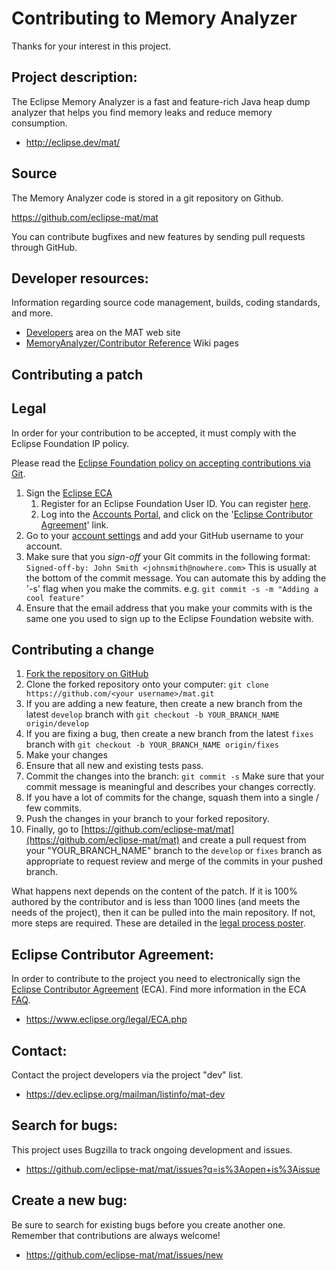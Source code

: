 Contributing to Memory Analyzer 
====================

Thanks for your interest in this project.

Project description:
--------------------

The Eclipse Memory Analyzer is a fast and feature-rich Java heap dump analyzer that helps you find memory leaks and reduce memory consumption.

- <http://eclipse.dev/mat/>

Source
------

The Memory Analyzer code is stored in a git repository on Github.

<https://github.com/eclipse-mat/mat>

You can contribute bugfixes and new features by sending pull requests through GitHub.

Developer resources:
--------------------

Information regarding source code management, builds, coding standards, and more.

- [Developers](https://www.eclipse.org/mat/developers/) area on the MAT web site
- [MemoryAnalyzer/Contributor Reference](http://wiki.eclipse.org/index.php?title=MemoryAnalyzer/Contributor_Reference) Wiki pages


Contributing a patch
--------------------

## Legal

In order for your contribution to be accepted, it must comply with the Eclipse
Foundation IP policy.

Please read the [Eclipse Foundation policy on accepting contributions via Git](http://wiki.eclipse.org/Development_Resources/Contributing_via_Git).

1. Sign the [Eclipse ECA](http://www.eclipse.org/legal/ECA.php)
    1. Register for an Eclipse Foundation User ID. You can register [here](https://accounts.eclipse.org/user/register).
    2. Log into the [Accounts Portal](https://accounts.eclipse.org/), and click on the '[Eclipse Contributor Agreement](https://accounts.eclipse.org/user/eca)' link.
2. Go to your [account settings](https://accounts.eclipse.org/user/edit) and add your GitHub username to your account.
3. Make sure that you _sign-off_ your Git commits in the following format:
  ``` Signed-off-by: John Smith <johnsmith@nowhere.com> ``` This is usually at the bottom of the commit message. You can automate this by adding the '-s' flag when you make the commits. e.g.   ```git commit -s -m "Adding a cool feature"```
4. Ensure that the email address that you make your commits with is the same one you used to sign up to the Eclipse Foundation website with.

## Contributing a change

1. [Fork the repository on GitHub](https://github.com/eclipse-mat/mat/fork)
2. Clone the forked repository onto your computer: ``` git clone
   https://github.com/<your username>/mat.git ```
3. If you are adding a new feature, then create a new branch from the latest
   ```develop``` branch with ```git checkout -b YOUR_BRANCH_NAME
   origin/develop```
4. If you are fixing a bug, then create a new branch from the latest
   ```fixes``` branch with ```git checkout -b YOUR_BRANCH_NAME origin/fixes```
5. Make your changes
6. Ensure that all new and existing tests pass.
7. Commit the changes into the branch: ``` git commit -s ``` Make sure that
   your commit message is meaningful and describes your changes correctly.
8. If you have a lot of commits for the change, squash them into a single / few
   commits.
9. Push the changes in your branch to your forked repository.
10. Finally, go to
	[https://github.com/eclipse-mat/mat](https://github.com/eclipse-mat/mat)
	and create a pull request from your "YOUR_BRANCH_NAME" branch to the
	```develop``` or ```fixes``` branch as appropriate to request review and
	merge of the commits in your pushed branch.

What happens next depends on the content of the patch. If it is 100% authored
by the contributor and is less than 1000 lines (and meets the needs of the
project), then it can be pulled into the main repository. If not, more steps
are required. These are detailed in the
[legal process poster](http://www.eclipse.org/legal/EclipseLegalProcessPoster.pdf).

Eclipse Contributor Agreement:
------------------------------

In order to contribute to the project you need to electronically sign the [Eclipse Contributor Agreement](https://www.eclipse.org/legal/ECA.php) (ECA). Find more information in the ECA [FAQ](https://www.eclipse.org/legal/ecafaq.php).

- <https://www.eclipse.org/legal/ECA.php>

Contact:
--------

Contact the project developers via the project "dev" list.

- <https://dev.eclipse.org/mailman/listinfo/mat-dev>

Search for bugs:
----------------

This project uses Bugzilla to track ongoing development and issues.

- <https://github.com/eclipse-mat/mat/issues?q=is%3Aopen+is%3Aissue>

Create a new bug:
-----------------

Be sure to search for existing bugs before you create another one. Remember that contributions are always welcome!

- <https://github.com/eclipse-mat/mat/issues/new>
